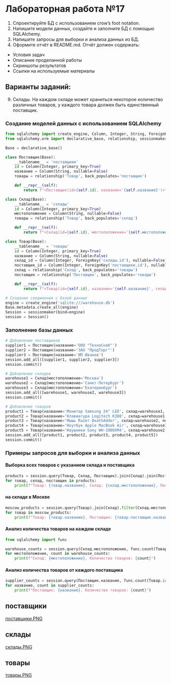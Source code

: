 # Лабораторная работа №17
1. Спроектируйте БД с использованием crow’s foot notation.
2. Напишите модели данных, создайте и заполните БД с помощью SQLAlchemy.
3. Напишите запросы для выборки и анализа данных из БД.
4. Оформите отчёт в README.md. Отчёт должен содержать:
- Условия задач
- Описание проделанной работы
- Скриншоты результатов
- Ссылки на используемые материалы
## Варианты заданий:
9. Склады. На каждом складе может храниться некоторое количество различных товаров, у каждого товара должен быть единственный поставщик.

### Создание моделей данных с использованием SQLAlchemy
``` py
from sqlalchemy import create_engine, Column, Integer, String, ForeignKey
from sqlalchemy.orm import declarative_base, relationship, sessionmaker

Base = declarative_base()

class Поставщик(Base):
    __tablename__ = 'поставщики'
    id = Column(Integer, primary_key=True)
    название = Column(String, nullable=False)
    товары = relationship('Товар', back_populates='поставщик')

    def __repr__(self):
        return f"<Поставщик(id={self.id}, название='{self.название}')>"

class Склад(Base):
    __tablename__ = 'склады'
    id = Column(Integer, primary_key=True)
    местоположение = Column(String, nullable=False)
    товары = relationship('Товар', back_populates='склад')

    def __repr__(self):
        return f"<Склад(id={self.id}, местоположение='{self.местоположение}')>"

class Товар(Base):
    __tablename__ = 'товары'
    id = Column(Integer, primary_key=True)
    название = Column(String, nullable=False)
    склад_id = Column(Integer, ForeignKey('склады.id'), nullable=False)
    поставщик_id = Column(Integer, ForeignKey('поставщики.id'), nullable=False)
    склад = relationship('Склад', back_populates='товары')
    поставщик = relationship('Поставщик', back_populates='товары')

    def __repr__(self):
        return f"<Товар(id={self.id}, название='{self.название}', склад_id={self.склад_id}, поставщик_id={self.поставщик_id})>"

# Создание соединения с базой данных
engine = create_engine('sqlite:///warehouse.db')
Base.metadata.create_all(engine)
Session = sessionmaker(bind=engine)
session = Session()
```
### Заполнение базы данных 
``` py
# Добавление поставщиков
supplier1 = Поставщик(название='ООО "ТехноСнаб"')
supplier2 = Поставщик(название='ЗАО "ПродТорг"')
supplier3 = Поставщик(название='ИП Иванов')
session.add_all([supplier1, supplier2, supplier3])
session.commit()

# Добавление складов
warehouse1 = Склад(местоположение='Москва')
warehouse2 = Склад(местоположение='Санкт-Петербург')
warehouse3 = Склад(местоположение='Екатеринбург')
session.add_all([warehouse1, warehouse2, warehouse3])
session.commit()

# Добавление товаров
product1 = Товар(название='Монитор Samsung 24" LED', склад=warehouse1, поставщик=supplier1)
product2 = Товар(название='Клавиатура Logitech K380', склад=warehouse1, поставщик=supplier2)
product3 = Товар(название='Мышь Razer DeathAdder', склад=warehouse2, поставщик=supplier1)
product4 = Товар(название='Ноутбук Apple MacBook Air', склад=warehouse3, поставщик=supplier3)
product5 = Товар(название='Наушники Sony WH-1000XM4', склад=warehouse2, поставщик=supplier2)
session.add_all([product1, product2, product3, product4, product5])
session.commit()
```
### Примеры запросов для выборки и анализа данных
#### Выборка всех товаров с указанием склада и поставщика
``` py
products = session.query(Товар, Склад, Поставщик).join(Склад).join(Поставщик).all()
for товар, склад, поставщик in products:
    print(f"Товар: {товар.название}, Склад: {склад.местоположение}, Поставщик: {поставщик.название}")
```
#### на складе в Москве
``` py
moscow_products = session.query(Товар).join(Склад).filter(Склад.местоположение == 'Москва').all()
for товар in moscow_products:
    print(f"Товар: {товар.название}, Поставщик: {товар.поставщик.название}")
```
#### Анализ количества товаров на каждом складе
``` py
from sqlalchemy import func

warehouse_counts = session.query(Склад.местоположение, func.count(Товар.id)).join(Товар).group_by(Склад.местоположение).all()
for местоположение, count in warehouse_counts:
    print(f"Склад: {местоположение}, Количество товаров: {count}")
```
#### Анализ количества товаров от каждого поставщика
``` py
supplier_counts = session.query(Поставщик.название, func.count(Товар.id)).join(Товар).group_by(Поставщик.название).all()
for название, count in supplier_counts:
    print(f"Поставщик: {название}, Количество товаров: {count}")
```
## поставщики
[поставщики.PNG](поставщики.PNG)
## склады
[склады.PNG](склады.PNG)
## товары
[товары.PNG](товары.PNG)
